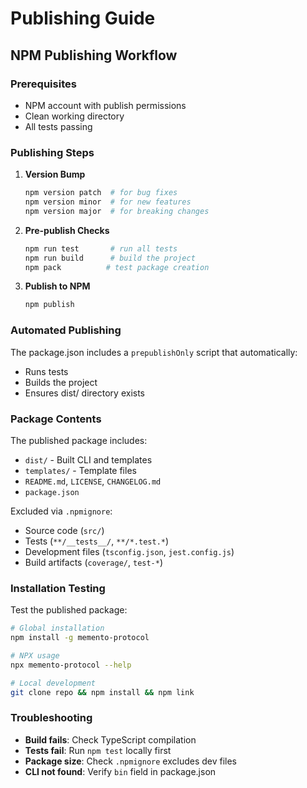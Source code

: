 # Publishing Guide

## NPM Publishing Workflow

### Prerequisites
- NPM account with publish permissions
- Clean working directory
- All tests passing

### Publishing Steps

1. **Version Bump**
   ```bash
   npm version patch  # for bug fixes
   npm version minor  # for new features
   npm version major  # for breaking changes
   ```

2. **Pre-publish Checks**
   ```bash
   npm run test       # run all tests
   npm run build      # build the project
   npm pack          # test package creation
   ```

3. **Publish to NPM**
   ```bash
   npm publish
   ```

### Automated Publishing

The package.json includes a `prepublishOnly` script that automatically:
- Runs tests
- Builds the project
- Ensures dist/ directory exists

### Package Contents

The published package includes:
- `dist/` - Built CLI and templates
- `templates/` - Template files
- `README.md`, `LICENSE`, `CHANGELOG.md`
- `package.json`

Excluded via `.npmignore`:
- Source code (`src/`)
- Tests (`**/__tests__/`, `**/*.test.*`)
- Development files (`tsconfig.json`, `jest.config.js`)
- Build artifacts (`coverage/`, `test-*`)

### Installation Testing

Test the published package:
```bash
# Global installation
npm install -g memento-protocol

# NPX usage
npx memento-protocol --help

# Local development
git clone repo && npm install && npm link
```

### Troubleshooting

- **Build fails**: Check TypeScript compilation
- **Tests fail**: Run `npm test` locally first
- **Package size**: Check `.npmignore` excludes dev files
- **CLI not found**: Verify `bin` field in package.json